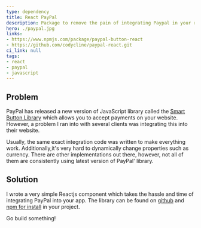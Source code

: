 ```yaml
---
type: dependency
title: React PayPal
description: Package to remove the pain of integrating Paypal in your react app
hero: ./paypal.jpg
links:
- https://www.npmjs.com/package/paypal-button-react
- https://github.com/codycline/paypal-react.git
ci_link: null
tags: 
- react
- paypal
- javascript
---
```

## Problem
PayPal has released a new version of JavaScript library called the [Smart Button Library](https://developer.paypal.com/docs/checkout/) which allows you to accept payments on your website. 
However, a problem I ran into with several clients was integrating this into their website. 

Usually, the same exact integration code was written to make everything work. Additionally,it's very hard to dynamically change properties such as currency.
There are other implementations out there, however, not all of them are consistently using latest version of PayPal' library.

## Solution
I wrote a very simple Reactjs component which takes the hassle and time of integrating 
PayPal into your app. The library can be found on [github](https://github.com/CodyCline/paypal-react) and [npm for install](https://www.npmjs.com/package/paypal-button-react) in your project.

Go build something!